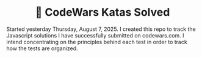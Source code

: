 <h1 align="center">🚀 CodeWars Katas Solved</h1>
Started yesterday Thursday, August 7, 2025.
I created this repo to track the Javascript solutions I have successfully submitted on codewars.com. 
I intend concentrating on the principles behind each test in order to track how the tests are organized. 
